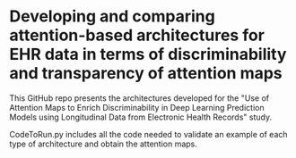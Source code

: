 # Developing and comparing attention-based architectures for EHR data in terms of discriminability and transparency of attention maps

This GitHub repo presents the architectures developed for the "Use of Attention Maps to Enrich Discriminability in Deep Learning Prediction Models using Longitudinal Data from Electronic Health Records" study.

CodeToRun.py includes all the code needed to validate an example of each type of architecture and obtain the attention maps. 
